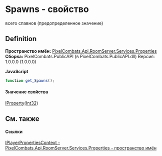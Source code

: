 # Spawns - свойство


всего спавнов (предопределенное значение)



## Definition
**Пространство имён:** <a href="7a6d0ac1-2a42-0f0a-dc90-e72ae4f99370">PixelCombats.Api.RoomServer.Services.Properties</a>  
**Сборка:** PixelCombats.PublicAPI (в PixelCombats.PublicAPI.dll) Версия: 1.0.0.0 (1.0.0.0)

**JavaScript**
``` JavaScript
function get_Spawns();

```



#### Значение свойства
<a href="6ef45c8d-2414-0f16-2d76-3b9017318e75">IProperty</a>(<a href="https://learn.microsoft.com/dotnet/api/system.int32" target="_blank" rel="noopener noreferrer">Int32</a>)

## См. также


#### Ссылки
<a href="23ba1b98-0fba-4ee4-fa1b-3d37f84b95d7">IPlayerPropertiesContext - </a>  
<a href="7a6d0ac1-2a42-0f0a-dc90-e72ae4f99370">PixelCombats.Api.RoomServer.Services.Properties - пространство имён</a>  
